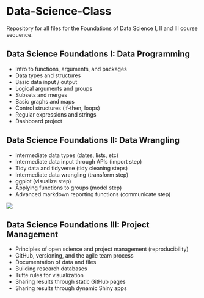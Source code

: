 # Data-Science-Class

Repository for all files for the Foundations of Data Science I, II and III course sequence.

## Data Science Foundations I: Data Programming

*	Intro to functions, arguments, and packages  
*	Data types and structures  
*	Basic data input / output  
*	Logical arguments and groups  
*	Subsets and merges  
*	Basic graphs and maps 
*	Control structures (if-then, loops) 
*	Regular expressions and strings 
*	Dashboard project 



## Data Science Foundations II: Data Wrangling

*	Intermediate data types (dates, lists, etc) 
*	Intermediate data input through APIs (import step) 
*	Tidy data and tidyverse (tidy cleaning steps) 
*	Intermediate data wrangling (transform step) 
*	ggplot (visualize step)  
*	Applying functions to groups (model step) 
*	Advanced markdown reporting functions (communicate step) 

![](http://r4ds.had.co.nz/diagrams/data-science-wrangle.png) 


## Data Science Foundations III: Project Management

*	Principles of open science and project management (reproducibility) 
*	GitHub, versioning, and the agile team process 
*	Documentation of data and files 
*	Building research databases 
*	Tufte rules for visualization 
*	Sharing results through static GitHub pages 
*	Sharing results through dynamic Shiny apps 

